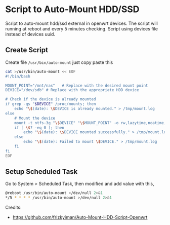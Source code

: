 # Script to Auto-Mount HDD/SSD
Script to auto-mount hdd/ssd external in openwrt devices. The script will running at reboot and every 5 minutes checking. Script using devices file instead of devices uuid.
## Create Script
Create file `/usr/bin/auto-mount` just copy paste this
```sh
cat >/usr/bin/auto-mount << EOF
#!/bin/bash

MOUNT_POINT="/mnt/nas"   # Replace with the desired mount point
DEVICE="/dev/sdb" # Replace with the appropriate HDD device

# Check if the device is already mounted
if grep -qs "$DEVICE" /proc/mounts; then
    echo "\$(date): \$DEVICE is already mounted." > /tmp/mount.log
else
    # Mount the device
    mount -t ntfs-3g "\$DEVICE" "\$MOUNT_POINT" -o rw,lazytime,noatime,big_writes
    if [ \$? -eq 0 ]; then
        echo "\$(date): \$DEVICE mounted successfully." > /tmp/mount.log
    else
        echo "\$(date): Failed to mount \$DEVICE." > /tmp/mount.log
    fi
fi
EOF
```

## Setup Scheduled Task
Go to System > Scheduled Task, then modified and add value with this,
```sh
@reboot /usr/bin/auto-mount >/dev/null 2>&1
*/5 * * * * /usr/bin/auto-mount >/dev/null 2>&1
```

Credits:
* https://github.com/frizkyiman/Auto-Mount-HDD-Script-Openwrt
